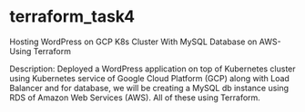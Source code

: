 # terraform_task4
Hosting WordPress on GCP K8s Cluster With MySQL Database on AWS- Using Terraform

 Description:
 Deployed a WordPress application on top of Kubernetes cluster using Kubernetes service of Google Cloud Platform (GCP) 
 along with Load Balancer and for database, we will be creating a MySQL db instance using RDS of Amazon Web Services (AWS).
 All of these using Terraform.
